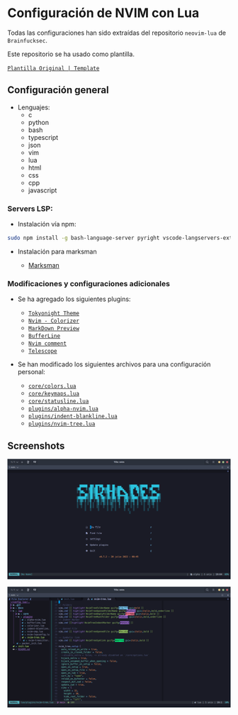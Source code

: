# Configuración de NVIM con Lua

Todas las  configuraciones han sido extraídas del repositorio `neovim-lua` de `Brainfucksec`.

Este repositorio se ha usado como plantilla.

[`Plantilla Original | Template`](https://github.com/brainfucksec/neovim-lua)

## Configuración general

 * Lenguajes:
 	+ c
 	+ python
 	+ bash
 	+ typescript
 	+ json
 	+ vim
 	+ lua
 	+ html
 	+ css
 	+ cpp
 	+ javascript

### Servers LSP:

 * Instalación vía npm:

``` bash
sudo npm install -g bash-language-server pyright vscode-langservers-extracted typescript typescript-language-server neovim dockerfile-language-server-nodejs vscode-langservers-extracted sql-language-server
```

* Instalación para marksman

    + [Marksman](https://github.com/artempyanykh/marksman#how-to-install)

### Modificaciones y configuraciones adicionales

 * Se ha agregado los siguientes plugins:

    + [`Tokyonight Theme`](https://github.com/folke/tokyonight.nvim)
    + [`Nvim - Colorizer`](https://github.com/norcalli/nvim-colorizer.lua)
    + [`MarkDown Preview`](https://github.com/iamcco/markdown-preview.nvim)
    + [`BufferLine`](https://github.com/akinsho/bufferline.nvim)
    + [`Nvim comment`](https://github.com/terrortylor/nvim-comment)
    + [`Telescope`](https://github.com/nvim-telescope/telescope.nvim)

 * Se han modificado los siguientes archivos para una configuración personal:

    + [`core/colors.lua`](core/colors.lua)
    + [`core/keymaps.lua`](core/keymaps.lua)
    + [`core/statusline.lua`](core/statusline.lua)
    + [`plugins/alpha-nvim.lua`](plugins/alpha-nvim.lua)
    + [`plugins/indent-blankline.lua`](plugins/indent-blankline.lua)
    + [`plugins/nvim-tree.lua`](plugins/nvim-tree.lua)


## Screenshots

![Screenshot](docs/1.png)

![Screenshot](docs/2.png)
